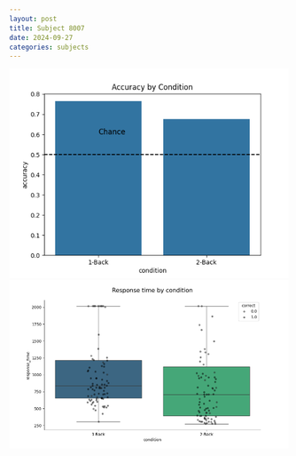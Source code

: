 ```yaml
---
layout: post
title: Subject 8007
date: 2024-09-27
categories: subjects
---
```


![](data/8007/run-1/8007_ATS_acc.png)
![](data/8007/run-1/8007_ATS_rt.png)
